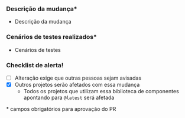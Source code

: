 ### Descrição da mudança\*

- Descrição da mudança

### Cenários de testes realizados\*

- Cenários de testes

### Checklist de alerta!

- [ ] Alteração exige que outras pessoas sejam avisadas
- [x] Outros projetos serão afetados com essa mudança
  - Todos os projetos que utilizam essa biblioteca de componentes apontando para `@latest` será afetada

\* campos obrigatórios para aprovação do PR
